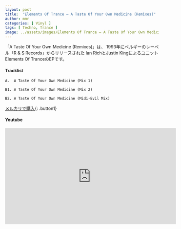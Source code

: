 ```yaml
---
layout: post
title:  "Elements Of Trance – A Taste Of Your Own Medicine (Remixes)"
author: mmr
categories: [ Vinyl ]
tags: [ Techno, Trance ]
image: ../assets/images/Elements Of Trance – A Taste Of Your Own Medicine (Remixes).jpg
---
```


「A Taste Of Your Own Medicine (Remixes)」は、
1993年にベルギーのレーベル「R & S Records」からリリースされた	Ian RichとJustin KingによるユニットElements Of TranceのEPです。


#### Tracklist
```md
A.  A Taste Of Your Own Medicine (Mix 1)

B1. A Taste Of Your Own Medicine (Mix 2)

B2. A Taste Of Your Own Medicine (Midi-Evil Mix)
```

[メルカリで購入](https://jp.mercari.com/item/m76921480559?afid=6142608987){: .button1}

#### Youtube
<iframe width="560" height="315" src="https://www.youtube.com/embed/eEcvvQpK2V4?si=86nuGDdosPfvs2cc" title="YouTube video player" frameborder="0" allow="accelerometer; autoplay; clipboard-write; encrypted-media; gyroscope; picture-in-picture; web-share" referrerpolicy="strict-origin-when-cross-origin" allowfullscreen></iframe>